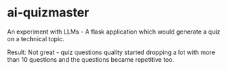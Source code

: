 # ai-quizmaster

An experiment with LLMs - A flask application which would generate a quiz on a technical topic. 

Result: Not great - quiz questions quality started dropping a lot with more than 10 questions and the questions became repetitive too.
